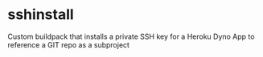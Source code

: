 # sshinstall
Custom buildpack that installs a private SSH key for a Heroku Dyno App to reference a GIT repo as a subproject 

